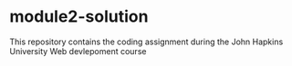 # module2-solution
This repository contains the coding assignment during the John Hapkins University Web devlepoment course
